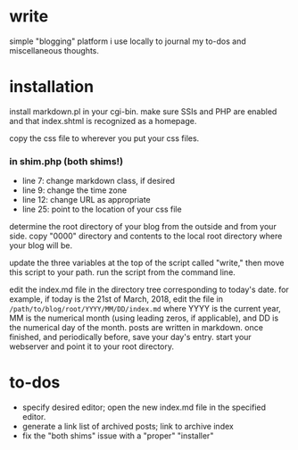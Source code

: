 # write
simple "blogging" platform i use locally to journal my to-dos and miscellaneous thoughts.

# installation
install markdown.pl in your cgi-bin. make sure SSIs and PHP are enabled and that index.shtml is recognized as a homepage.

copy the css file to wherever you put your css files.

### in shim.php (both shims!)
- line 7: change markdown class, if desired
- line 9: change the time zone
- line 12: change URL as appropriate
- line 25: point to the location of your css file

determine the root directory of your blog from the outside and from your side. copy "0000" directory and contents to the local root directory where your blog will be.

update the three variables at the top of the script called "write," then move this script to your path. run the script from the command line.

edit the index.md file in the directory tree corresponding to today's date. for example, if today is the 21st of March, 2018, edit the file in `/path/to/blog/root/YYYY/MM/DD/index.md` where YYYY is the current year, MM is the numerical month (using leading zeros, if applicable), and DD is the numerical day of the month. posts are written in markdown. once finished, and periodically before, save your day's entry. start your webserver and point it to your root directory.

# to-dos
- specify desired editor; open the new index.md file in the specified editor.
- generate a link list of archived posts; link to archive index
- fix the "both shims" issue with a "proper" "installer"
